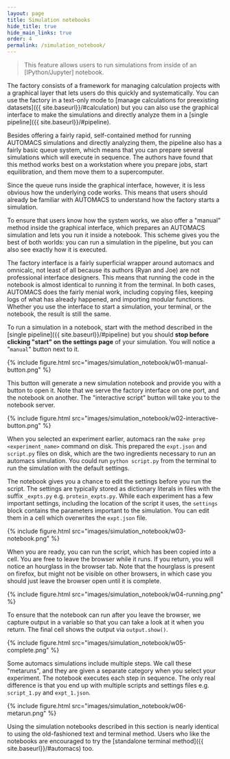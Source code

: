 ```yaml
---
layout: page
title: Simulation notebooks
hide_title: true
hide_main_links: true
order: 4
permalink: /simulation_notebook/
---
```


> This feature allows users to run simulations from inside of an [IPython/Jupyter] notebook.

The factory consists of a framework for managing calculation projects with a graphical layer that lets users do this quickly and systematically. You can use the factory in a text-only mode to [manage calculations for preexisting datasets]({{ site.baseurl}}/#calculation) but you can also use the graphical interface to make the simulations and directly analyze them in a [single pipeline]({{ site.baseurl}}/#pipeline). 

Besides offering a fairly rapid, self-contained method for running AUTOMACS simulations and directly analyzing them, the pipeline also has a fairly basic queue system, which means that you can prepare several simulations which will execute in sequence. The authors have found that this method works best on a workstation where you prepare jobs, start equilibration, and them move them to a supercomputer.

Since the queue runs inside the graphical interface, however, it is less obvious how the underlying code works. This means that users should already be familiar with AUTOMACS to understand how the factory starts a simulation. 

To ensure that users know how the system works, we also offer a "manual" method inside the graphical interface, which prepares an AUTOMACS simulation and lets you run it inside a notebook. This scheme gives you the best of both worlds: you can run a simulation in the pipeline, but you can also see exactly how it is executed. 

The factory interface is a fairly superficial wrapper around automacs and omnicalc, not least of all because its authors (Ryan and Joe) are not professional interface designers. This means that running the code in the notebook is almost identical to running it from the terminal. In both cases, AUTOMACS does the fairly menial work, including copying files, keeping logs of what has already happened, and importing modular functions. Whether you use the interface to start a simulation, your terminal, or the notebook, the result is still the same. 

To run a simulation in a notebook, start with the method described in the [single pipeline]({{ site.baseurl}}/#pipeline) but you should **stop before clicking "start" on the settings page** of your simulation. You will notice a "`manual`" button next to it.

{% include figure.html src="images/simulation_notebook/w01-manual-button.png" %}

This button will generate a new simulation notebook and provide you with a button to open it. Note that we serve the factory interface on one port, and the notebook on another. The "interactive script" button will take you to the notebook server.

{% include figure.html src="images/simulation_notebook/w02-interactive-button.png" %}

When you selected an experiment earlier, automacs ran the `make prep <experiment_name>` command on disk. This prepared the `expt.json` and `script.py` files on disk, which are the two ingredients necessary to run an automacs simulation. You could run `python script.py` from the terminal to run the simulation with the default settings.

The notebook gives you a chance to edit the settings before you run the script. The settings are typically stored as dictionary literals in files with the suffix `_expts.py` e.g. `protein_expts.py`. While each experiment has a few important settings, including the location of the script it uses, the `settings` block contains the parameters important to the simulation. You can edit them in a cell which overwrites the `expt.json` file. 

{% include figure.html src="images/simulation_notebook/w03-notebook.png" %}

When you are ready, you can run the script, which has been copied into a cell. You are free to leave the browser while it runs. If you return, you will notice an hourglass in the browser tab. Note that the hourglass is present on firefox, but might not be visible on other browsers, in which case you should just leave the browser open until it is complete.

{% include figure.html src="images/simulation_notebook/w04-running.png" %}

To ensure that the notebook can run after you leave the browser, we capture output in a variable so that you can take a look at it when you return. The final cell shows the output via `output.show()`.

{% include figure.html src="images/simulation_notebook/w05-complete.png" %}

Some automacs simulations include multiple steps. We call these "metaruns", and they are given a separate category when you select your experiment. The notebook executes each step in sequence. The only real difference is that you end up with multiple scripts and settings files e.g. `script_1.py` and `expt_1.json`. 

{% include figure.html src="images/simulation_notebook/w06-metarun.png" %}

Using the simulation notebooks described in this section is nearly identical to using the old-fashioned text and terminal method. Users who like the notebooks are encouraged to try the [standalone terminal method]({{ site.baseurl}}/#automacs) too.